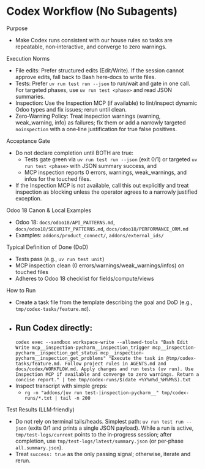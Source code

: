 # Codex Workflow (No Subagents)

Purpose

- Make Codex runs consistent with our house rules so tasks are repeatable, non‑interactive, and converge to zero
  warnings.

Execution Norms

- File edits: Prefer structured edits (Edit/Write). If the session cannot approve edits, fall back to Bash here‑docs to
  write files.
- Tests: Prefer `uv run test run --json` to run/wait and gate in one call. For targeted phases, use
  `uv run test <phase>` and read JSON summaries.
- Inspection: Use the Inspection MCP (if available) to lint/inspect dynamic Odoo types and fix issues; rerun until
  clean.
- Zero‑Warning Policy: Treat inspection warnings (warning, weak_warning, info) as failures; fix them or add a narrowly
  targeted `noinspection` with a one‑line justification for true false positives.

Acceptance Gate

- Do not declare completion until BOTH are true:
    - Tests gate green via `uv run test run --json` (exit 0/1) or targeted `uv run test <phase>` with JSON summary
      success, and
    - MCP inspection reports 0 errors, warnings, weak_warnings, and infos for the touched files.
- If the Inspection MCP is not available, call this out explicitly and treat inspection as blocking unless the operator
  agrees to a narrowly justified exception.

Odoo 18 Canon & Local Examples

- Odoo 18: `docs/odoo18/API_PATTERNS.md`, `docs/odoo18/SECURITY_PATTERNS.md`, `docs/odoo18/PERFORMANCE_ORM.md`
- Examples: `addons/product_connect/`, `addons/external_ids/`

Typical Definition of Done (DoD)

- Tests pass (e.g., `uv run test unit`)
- MCP inspection clean (0 errors/warnings/weak_warnings/infos) on touched files
- Adheres to Odoo 18 checklist for fields/compute/views

How to Run

- Create a task file from the template describing the goal and DoD (e.g., `tmp/codex-tasks/feature.md`).
- Run Codex directly:
  -
  `codex exec --sandbox workspace-write --allowed-tools "Bash Edit Write mcp__inspection-pycharm__inspection_trigger mcp__inspection-pycharm__inspection_get_status mcp__inspection-pycharm__inspection_get_problems" "Execute the task in @tmp/codex-tasks/feature.md. Follow project rules in AGENTS.md and docs/codex/WORKFLOW.md. Apply changes and run tests (uv run). Use Inspection MCP if available and converge to zero warnings. Return a concise report." | tee tmp/codex-runs/$(date +%Y%m%d_%H%M%S).txt`
- Inspect transcript with simple greps:
    - `rg -n "addons/|uv run test-|inspection-pycharm__" tmp/codex-runs/*.txt | tail -n 200`

Test Results (LLM‑friendly)

- Do not rely on terminal tails/heads. Simplest path: `uv run test run --json` (exits 0/1 and prints a single JSON
  payload). While a run is active, `tmp/test-logs/current` points to the in‑progress session; after completion, use
  `tmp/test-logs/latest/summary.json` (or per‑phase `all.summary.json`).
- Treat `success: true` as the only passing signal; otherwise, iterate and rerun.
